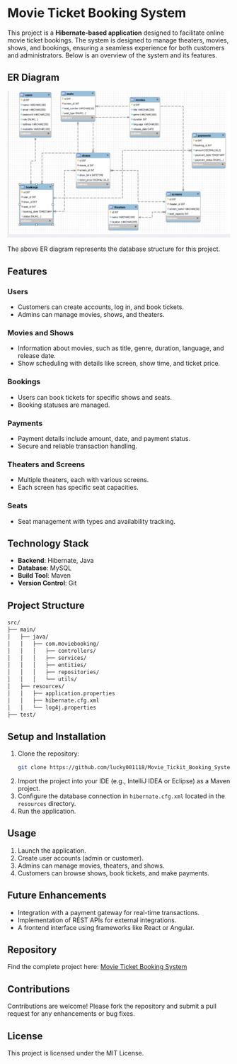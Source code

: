 # Movie Ticket Booking System

This project is a **Hibernate-based application** designed to facilitate online movie ticket bookings. The system is designed to manage theaters, movies, shows, and bookings, ensuring a seamless experience for both customers and administrators. Below is an overview of the system and its features.

## ER Diagram
![ER Diagram](src/main/resources/Er_digram_of_Tables.png)

The above ER diagram represents the database structure for this project.

## Features

### Users
- Customers can create accounts, log in, and book tickets.
- Admins can manage movies, shows, and theaters.

### Movies and Shows
- Information about movies, such as title, genre, duration, language, and release date.
- Show scheduling with details like screen, show time, and ticket price.

### Bookings
- Users can book tickets for specific shows and seats.
- Booking statuses are managed.

### Payments
- Payment details include amount, date, and payment status.
- Secure and reliable transaction handling.

### Theaters and Screens
- Multiple theaters, each with various screens.
- Each screen has specific seat capacities.

### Seats
- Seat management with types and availability tracking.

## Technology Stack
- **Backend**: Hibernate, Java
- **Database**: MySQL
- **Build Tool**: Maven
- **Version Control**: Git

## Project Structure
```
src/
├── main/
│   ├── java/
│   │   ├── com.moviebooking/
│   │   │   ├── controllers/
│   │   │   ├── services/
│   │   │   ├── entities/
│   │   │   ├── repositories/
│   │   │   └── utils/
│   ├── resources/
│   │   ├── application.properties
│   │   ├── hibernate.cfg.xml
│   │   └── log4j.properties
├── test/
```

## Setup and Installation
1. Clone the repository:
   ```bash
   git clone https://github.com/lucky001118/Movie_Tickit_Booking_System.git
   ```
2. Import the project into your IDE (e.g., IntelliJ IDEA or Eclipse) as a Maven project.
3. Configure the database connection in `hibernate.cfg.xml` located in the `resources` directory.
4. Run the application.

## Usage
1. Launch the application.
2. Create user accounts (admin or customer).
3. Admins can manage movies, theaters, and shows.
4. Customers can browse shows, book tickets, and make payments.

## Future Enhancements
- Integration with a payment gateway for real-time transactions.
- Implementation of REST APIs for external integrations.
- A frontend interface using frameworks like React or Angular.

## Repository
Find the complete project here: [Movie Ticket Booking System](https://github.com/lucky001118/Movie_Tickit_Booking_System)

## Contributions
Contributions are welcome! Please fork the repository and submit a pull request for any enhancements or bug fixes.

## License
This project is licensed under the MIT License.
```

